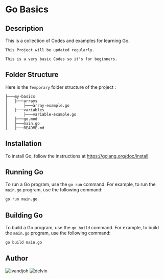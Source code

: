 # Go Basics

## Description

This is a collection of Codes and examples for learning Go.

`This Project will be updated regularly.`
```
This is a very basic Codes so it's for beginners.
```

## Folder Structure
Here is the `Temporary` folder structure of the project :
```azure
├───my-basics
│   ├───arrays
│       ├───array-example.go
│   ├───variables
│       ├───variable-example.go
│   ├───go.mod
│   ├───main.go
│   ├───README.md
```

## Installation

To install Go, follow the instructions at https://golang.org/doc/install.

## Running Go

To run a Go program, use the `go run` command. For example, to run the `main.go` program, use the following command:

```bash
go run main.go
```

## Building Go

To build a Go program, use the `go build` command. For example, to build the `main.go` program, use the following
command:

```bash
go build main.go
```

## Author
![ivandjoh](https://linkedin.com/in/ivandjoh)
![delvin](https://instagram.com/delvswijaya)